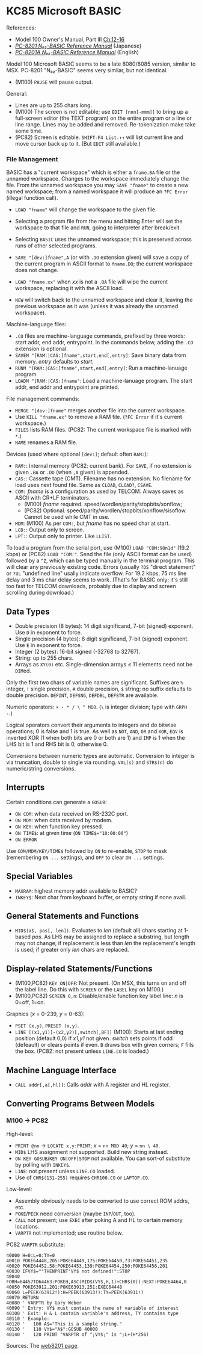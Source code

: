 KC85 Microsoft BASIC
====================

References:
- Model 100 Owner's Manual, Part III [Ch.12-16][m100 user bas]
- [_PC-8201 N₈₂-BASIC Reference Manual_][basref-j] (Japanese)
- [_PC-8201A N₈₂-BASIC Reference Manual_][basref-e] (English)

Model 100 Microsoft BASIC seems to be a late 8080/8085 version, similar to
MSX. PC-8201 "N₈₂-BASIC" seems very similar, but not identical.

- (M100) `PAUSE` will pause output.

General:
- Lines are up to 255 chars long.
- (M100) The screen is not editable; use `EDIT [nnn[-mmm]]` to bring up a
  full-screen editor (the TEXT program) on the entire program or a line or
  line range. Lines may be added and removed. Re-tokenization make take
  some time.
- (PC82) Screen is editable. `SHIFT-F4 List.↑↑` will list current line and
  move cursor back up to it. (But `EDIT` still available.)

### File Management

BASIC has a "current workspace" which is either a `fname.BA` file or the
unnamed workspace. Changes to the workspace immediately change the file.
From the unnamed workspace you may `SAVE "fname"` to create a new named
workspace; from a named workspace it will produce an `?FC Error` (illegal
function call).

- `LOAD "fname"` will change the workspace to the given file.
- Selecting a program file from the menu and hitting Enter will set the
  workspace to that file and `RUN`, going to interpreter after break/exit.
- Selecting `BASIC` uses the unnamed workspace; this is preserved across
  runs of other selected programs.
- `SAVE "[dev:]fname",A` (or with `.DO` extension given) will save a copy
  of the current program in ASCII format to `fname.DO`; the current
  workspace does not change.

- `LOAD "fname.xx"` when _xx_ is not a `.BA` file will wipe the current
  workspace, replacing it with the ASCII load.
- `NEW` will switch back to the unnamed workspace and clear it, leaving the
  previous workspace as it was (unless it was already the unnamed workspace).

Machine-language files:
- `.CO` files are machine-language commands, prefixed by three words: start
  addr, end addr, entrypoint. In the commands below, adding the `.CO`
  extension is optional.
- `SAVEM "[RAM:|CAS:]fname",start,end[,entry]`: Save binary data from
  memory. _entry_ defaults to _start._
- `RUNM "[RAM:|CAS:]fname",start,end[,entry]`: Run a machine-lanuage program.
- `LOADM "[RAM:|CAS:]fname"`: Load a machine-lanuage program. The start
  addr, end addr and entrypoint are printed.

File management commands:
- `MERGE "[dev:]fname"` merges another file into the current workspace.
- Use `KILL "fname.ex"` to remove a RAM file. (`?FC Error` if it's current
  workspace.)
- `FILES` lists RAM files. (PC82: The current workspace file is marked with
  `*`.)
- `NAME` renames a RAM file.

Devices (used where optional `[dev:]`; default often `RAM:`):
- `RAM:`: Internal memory (PC82: current bank). For `SAVE`, if no extension
  is given `.BA` or `.DO` (when `,A` given) is appended.
- `CAS:`: Cassette tape (CMT). Filename has no extension. No filename for
  load uses next found file. Same as `CLOAD`, `CLOAD?`, `CSAVE`.
- `COM:` _fname_ is a configuration as used by TELCOM. Always saves as
  ASCII with CR+LF terminators.
  - (M100) _fname_ required. speed/wordlen/parity/stopbits/xonflow;
  - (PC82) Optional. speed/parity/wordlen/stopbits/xonflow/sisoflow. Cannot
    be used while CMT in use.
- `MDM`: (M100) As per `COM:`, but _fname_ has no speed char at start.
- `LCD:`: Output only to screen.
- `LPT:`: Output only to printer. Like `LLIST`.

To load a program from the serial port, use (M100) `LOAD "COM:98n1d"` (19.2
kbps) or (PC82) `LOAD "COM:"`. Send the file (only ASCII format can be
used) followed by a `^Z`, which can be typed manually in the terminal
program. This will clear any previously existing code. Errors (usually
`?DS` "direct statement" or `?UL` "undefined line" usally indicate
overflow. For 19.2 kbps, 75 ms line delay and 3 ms char delay seems to
work. (That's for BASIC only; it's still too fast for TELCOM downloads,
probably due to display and screen scrolling during download.)


Data Types
----------

- Double precision (8 bytes): 14 digit significand, 7-bit (signed)
  exponent. Use `D` in exponent to force.
- Single precision (4 bytes): 6 digit significand, 7-bit (signed) exponent.
  Use `E` in exponent to force.
- Integer (2 bytes): 16-bit signed (-32768 to 32767).
- String: up to 255 chars.
- Arrays as `XY(0)` etc. Single-dimension arrays ≤ 11 elements need not be
  `DIM`ed.

Only the first two chars of variable names are significant. Suffixes are
`%` integer, `!` single precision, `#` double precision, `$` string; no
suffix defaults to double precision. `DEFINT`, `DEFSNG`, `DEFDBL`, `DEFSTR`
are available.

Numeric operators: `+ - * / \ ^ MOD`. (`\` is integer division; type with
`GRPH -`.)

Logical operators convert their arguments to integers and do bitwise
operations; 0 is false and 1 is true. As well as `NOT`, `AND`, `OR` and
`XOR`, `EQV` is inverted XOR (1 when both bits are 0 or both are 1) and
`IMP` is 1 when the LHS bit is 1 and RHS bit is 0, otherwise 0.

Conversions between numeric types are automatic. Conversion to integer is
via truncation, double to single via rounding. `VAL(s)` and `STR$(n)` do
numeric/string conversions.


Interrupts
----------

Certain conditions can generate a `GOSUB`:

- `ON COM`: when data received on RS-232C port.
- `ON MDM`: when data received by modem.
- `ON KEY`: when function key pressed.
- `ON TIME$`: at given time (`ON TIME$="10:00:00"`)
- `ON ERROR`

Use `COM/MDM/KEY/TIME$` followed by `ON` to re-enable, `STOP` to mask
(remembering `ON ...` settings), and `OFF` to clear `ON ...` settings.


Special Variables
-----------------

- `MAXRAM`: highest memory addr available to BASIC?
- `INKEY$`: Next char from keyboard buffer, or empty string if none avail.


General Statements and Functions
--------------------------------

- `MID$(a$, pos[, len])`. Evaluates to _len_ (default all) chars starting
  at 1-based _pos_. As LHS may be assigned to replace a substring, but
  length may not change; if replacement is less than _len_ the
  replacement's length is used; if greater only _len_ chars are replaced.


Display-related Statements/Functions
------------------------------------

- (M100,PC82) `KEY ON|OFF`: Not present. (On MSX, this turns on and off the
  label line. Do this with `SCREEN` or the `LABEL` key on M100.)
- (M100,PC82) `SCREEN 0,n`: Disable/enable function key label line: _n_ is
  0=off, 1=on.

Graphics (_x_ = 0-239, _y_ = 0-63):
- `PSET (x,y)`, `PRESET (x,y)`.
- `LINE [(x1,y1)]-(x2,y2)[,switch[,BF]]` (M100): Starts at last ending
  position (default 0,0) if _x1,y1_ not given. _switch_ sets points if odd
  (defeault) or clears points if even. `B` draws box with given corners;
  `F` fills the box. (PC82: not present unless `LINE.CO` is loaded.)


Machine Language Interface
--------------------------

- `CALL addr[,a[,hl]]`: Calls _addr_ with A register and HL register.


Converting Programs Between Models
----------------------------------

### M100 → PC82

High-level:
- `PRINT @nn` → `LOCATE x,y:PRINT`; _x_ = `nn MOD 40`; _y_ = `nn \ 40`.
- `MID$` LHS assignment not supported. Build new string instead.
- `ON KEY GOSUB`/`KEY ON|OFF|STOP` not available. You can sort-of
  substitute by polling with `INKEY$`.
- `LINE`: not present unless `LINE.CO` loaded.
- Use of `CHR$(131-255)` requires `CHR100.CO` or `LAPTOP.CO`.

Low-level:
- Assembly obviously needs to be converted to use correct ROM addrs, etc.
- `POKE`/`PEEK` need conversion (maybe `INP`/`OUT`, too).
- `CALL` not present; use `EXEC` after poking A and HL to certain memory
  locations.
- `VARPTR` not implemented; use routine below.

PC82 `VARPTR` substitute:

    40000 H=0:L=0:TY=0
    40010 POKE64448,205:POKE64449,175:POKE64450,73:POKE64451,235
    40020 POKE64452,58:POKE64453,139:POKE64454,250:POKE64456,201
    40030 IFVY$=""THENPRINT"VY$ not defined!":STOP
    40040 FORH=64457TO64463:POKEH,ASC(MID$(VY$,H,1)+CHR$(0)):NEXT:POKE64464,0
    40050 POKE63912,201:POKE63913,251:EXEC64448
    40060 L=PEEK(63912!):H=PEEK(63913!):TY=PEEK(63911!)
    40070 RETURN
    40080 ' VARPTR by Gary Weber
    40090 ' Entry: VY$ must contain the name of variable of interest
    40100 ' Exit: H & L contain variable's address, TY contains type
    40110 ' Example:
    40120 '   100 A$="This is a sample string."
    40130 '   110 VY$="A$":GOSUB 40000
    40140 '   120 PRINT "VARPTR of ";VY$;" is ";L+(H*256)

Sources: The [web8201 page][w8 basconv].



<!-------------------------------------------------------------------->
[basref-j]: https://archive.org/stream/n-82-basic-manual#page/n7/mode/1up
[basref-e]: https://archive.org/stream/nec-pc8201-n82-basic-reference#page/n3/mode/1up
[m100 user bas]: https://archive.org/stream/trs-80-m-100-user-guide#page/99/mode/1up
[w8 basconv]: https://www.web8201.net/default.asp?content=m100nec.asp
